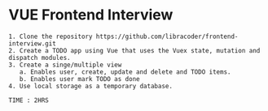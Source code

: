 # VUE Frontend Interview

    1. Clone the repository https://github.com/libracoder/frontend-interview.git
    2. Create a TODO app using Vue that uses the Vuex state, mutation and dispatch modules.
    3. Create a singe/multiple view 
   	   a. Enables user, create, update and delete and TODO items.
   	   b. Enables user mark TODO as done
    4. Use local storage as a temporary database.	   

    TIME : 2HRS
